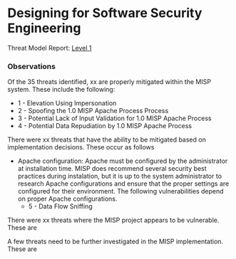 # Designing for Software Security Engineering

Threat Model Report: [Level 1](http://htmlpreview.github.io/?https://github.com/team-assure/Semester-Project/blob/master/Design/Level_1.htm)

### Observations

Of the 35 threats identified, xx are properly mitigated within the MISP system.  These include the following:
* 1 - Elevation Using Impersonation
* 2 - Spoofing the 1.0 MISP Apache Process Process
* 3 - Potential Lack of Input Validation for 1.0 MISP Apache Process
* 4 - Potential Data Repudiation by 1.0 MISP Apache Process

There were xx threats that have the ability to be mitigated based on implementation decisions.  These occur as follows
* Apache configuration: Apache must be configured by the administrator at installation time.  MISP does recommend several security best practices during instalation, but it is up to the system administrator to research Apache configurations and ensure that the proper settings are configured for their environment.  The following vulnerabilities depend on proper Apache configurations.
  * 5 - Data Flow Sniffing

There were xx threats where the MISP project appears to be vulnerable.  These are


A few threats need to be further investigated in the MISP implementation.  These are
